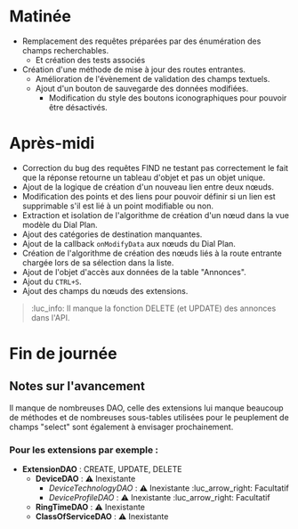 # Matinée

- Remplacement des requêtes préparées par des énumération des champs recherchables.
	- Et création des tests associés
- Création d'une méthode de mise à jour des routes entrantes.
	- Amélioration de l'évènement de validation des champs textuels.
	- Ajout d'un bouton de sauvegarde des données modifiées.
		- Modification du style des boutons iconographiques pour pouvoir être désactivés.

# Après-midi

- Correction du bug des requêtes FIND ne testant pas correctement le fait que la réponse retourne un tableau d'objet et pas un objet unique.
- Ajout de la logique de création d'un nouveau lien entre deux nœuds.
- Modification des points et des liens pour pouvoir définir si un lien est supprimable s'il est lié à un point modifiable ou non.
- Extraction et isolation de l'algorithme de création d'un nœud dans la vue modèle du Dial Plan.
- Ajout des catégories de destination manquantes.
- Ajout de la callback `onModifyData` aux nœuds du Dial Plan.
- Création de l'algorithme de création des nœuds liés à la route entrante chargée lors de sa sélection dans la liste.
- Ajout de l'objet d'accès aux données de la table "Annonces".
- Ajout du `CTRL+S`.
- Ajout des champs du nœuds des extensions.

> :luc_info: Il manque la fonction DELETE (et UPDATE) des annonces dans l'API.

# Fin de journée

## Notes sur l'avancement

Il manque de nombreuses DAO, celle des extensions lui manque beaucoup de méthodes et de nombreuses sous-tables utilisées pour le peuplement de champs "select" sont également à envisager prochainement.

### Pour les extensions par exemple :

- **ExtensionDAO** : CREATE, UPDATE, DELETE
	- **DeviceDAO** : ⚠️ Inexistante
		- *DeviceTechnologyDAO* : ⚠️ Inexistante :luc_arrow_right: Facultatif
		- *DeviceProfileDAO* : ⚠️ Inexistante :luc_arrow_right: Facultatif
	- **RingTimeDAO** : ⚠️ Inexistante
	- **ClassOfServiceDAO** : ⚠️ Inexistante